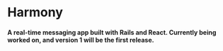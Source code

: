 # Harmony
#### A real-time messaging app built with Rails and React. Currently being worked on, and version 1 will be the first release.

